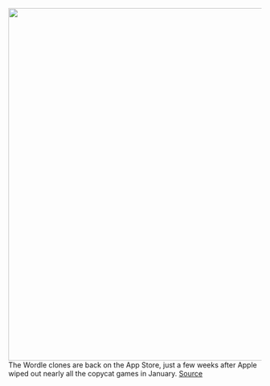 <img src='https://cdn.vox-cdn.com/thumbor/1YqpF28C_USTGdN-aNnRigwRjgw=/0x0:1500x1000/1200x800/filters:focal(630x380:870x620)/cdn.vox-cdn.com/uploads/chorus_image/image/70572065/wordle.0.png' width='700px' /><br/>
The Wordle clones are back on the App Store, just a few weeks after Apple wiped out nearly all the copycat games in January.
<a href='https://www.theverge.com/2022/3/2/22958907/wordle-rip-offs-app-store-apple-new-york-times-word-game-moderation'> Source <a/>